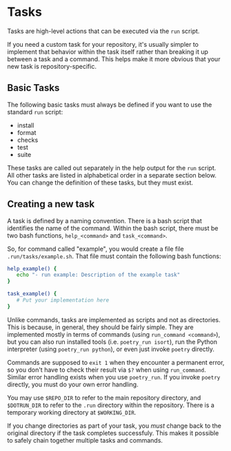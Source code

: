 # Tasks

Tasks are high-level actions that can be executed via the `run` script.

If you need a custom task for your repository, it's usually simpler to
implement that behavior within the task itself rather than breaking it up
between a task and a command.  This helps make it more obvious that your new
task is repository-specific.

## Basic Tasks

The following basic tasks must always be defined if you want to use the
standard `run` script:

- install
- format
- checks
- test
- suite

These tasks are called out separately in the help output for the `run` script.
All other tasks are listed in alphabetical order in a separate section below.
You can change the definition of these tasks, but they must exist.

## Creating a new task

A task is defined by a naming convention.  There is a bash script that
identifies the name of the command.  Within the bash script, there must be two
bash functions, `help_<command>` and `task_<command>`.

So, for command called "example", you would create a file
file `.run/tasks/example.sh`.  That file must contain the 
following bash functions:

```bash
help_example() {
   echo "- run example: Description of the example task"
}

task_example() {
   # Put your implementation here
}
```

Unlike commands, tasks are implemented as scripts and not as directories.  This
is because, in general, they should be fairly simple.  They are implemented
mostly in terms of commands (using `run_command <command>`), but you can also
run installed tools (i.e. `poetry_run isort`), run the Python interpreter
(using `poetry_run python`), or even just invoke `poetry` directly.

Commands are supposed to `exit 1` when they encounter a permanent error, so you
don't have to check their result via `$?` when using `run_command`.  Similar
error handling exists when you use `poetry_run`.  If you invoke `poetry`
directly, you must do your own error handling.

You may use `$REPO_DIR` to refer to the main repository directory,
and `$DOTRUN_DIR` to refer to the `.run` directory within the repository.
There is a temporary working directory at `$WORKING_DIR`.

If you change directories as part of your task, you _must_ change back
to the original directory if the task completes successfuly.  This makes
it possible to safely chain together multiple tasks and commands.
